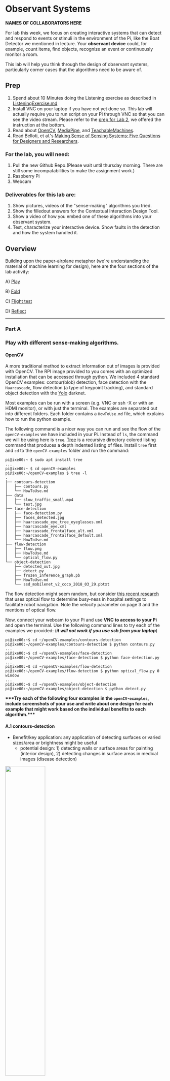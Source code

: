 # Observant Systems

**NAMES OF COLLABORATORS HERE**


For lab this week, we focus on creating interactive systems that can detect and respond to events or stimuli in the environment of the Pi, like the Boat Detector we mentioned in lecture. 
Your **observant device** could, for example, count items, find objects, recognize an event or continuously monitor a room.

This lab will help you think through the design of observant systems, particularly corner cases that the algorithms need to be aware of.

## Prep

1. Spend about 10 Minutes doing the Listening exercise as described in [ListeningExercise.md](https://github.com/FAR-Lab/Interactive-Lab-Hub/blob/Fall2022/Lab%205/ListeningExercise.md)
2.  Install VNC on your laptop if you have not yet done so. This lab will actually require you to run script on your Pi through VNC so that you can see the video stream. Please refer to the [prep for Lab 2](https://github.com/FAR-Lab/Interactive-Lab-Hub/blob/Fall2022/Lab%202/prep.md), we offered the instruction at the bottom.
3.  Read about [OpenCV](https://opencv.org/about/), [MediaPipe](https://mediapipe.dev/), and [TeachableMachines](https://teachablemachine.withgoogle.com/).
4.  Read Belloti, et al.'s [Making Sense of Sensing Systems: Five Questions for Designers and Researchers](https://www.cc.gatech.edu/~keith/pubs/chi2002-sensing.pdf).

### For the lab, you will need:
1. Pull the new Github Repo.(Please wait until thursday morning. There are still some incompatabilities to make the assignment work.)
1. Raspberry Pi
1. Webcam 

### Deliverables for this lab are:
1. Show pictures, videos of the "sense-making" algorithms you tried.
1. Show the filledout answers for the Contextual Interaction Design Tool.
1. Show a video of how you embed one of these algorithms into your observant system.
1. Test, characterize your interactive device. Show faults in the detection and how the system handled it.

## Overview
Building upon the paper-airplane metaphor (we're understanding the material of machine learning for design), here are the four sections of the lab activity:

A) [Play](#part-a)

B) [Fold](#part-b)

C) [Flight test](#part-c)

D) [Reflect](#part-d)

---

### Part A
### Play with different sense-making algorithms.

#### OpenCV
A more traditional method to extract information out of images is provided with OpenCV. The RPI image provided to you comes with an optimized installation that can be accessed through python. We included 4 standard OpenCV examples: contour(blob) detection, face detection with the ``Haarcascade``, flow detection (a type of keypoint tracking), and standard object detection with the [Yolo](https://pjreddie.com/darknet/yolo/) darknet.

Most examples can be run with a screen (e.g. VNC or ssh -X or with an HDMI monitor), or with just the terminal. The examples are separated out into different folders. Each folder contains a ```HowToUse.md``` file, which explains how to run the python example. 

The following command is a nicer way you can run and see the flow of the `openCV-examples` we have included in your Pi. Instead of `ls`, the command we will be using here is `tree`. [Tree](http://mama.indstate.edu/users/ice/tree/) is a recursive directory colored listing command that produces a depth indented listing of files. Install `tree` first and `cd` to the `openCV-examples` folder and run the command:

```shell
pi@ixe00:~ $ sudo apt install tree
...
pi@ixe00:~ $ cd openCV-examples
pi@ixe00:~/openCV-examples $ tree -l
.
├── contours-detection
│   ├── contours.py
│   └── HowToUse.md
├── data
│   ├── slow_traffic_small.mp4
│   └── test.jpg
├── face-detection
│   ├── face-detection.py
│   ├── faces_detected.jpg
│   ├── haarcascade_eye_tree_eyeglasses.xml
│   ├── haarcascade_eye.xml
│   ├── haarcascade_frontalface_alt.xml
│   ├── haarcascade_frontalface_default.xml
│   └── HowToUse.md
├── flow-detection
│   ├── flow.png
│   ├── HowToUse.md
│   └── optical_flow.py
└── object-detection
    ├── detected_out.jpg
    ├── detect.py
    ├── frozen_inference_graph.pb
    ├── HowToUse.md
    └── ssd_mobilenet_v2_coco_2018_03_29.pbtxt
```

The flow detection might seem random, but consider [this recent research](https://cseweb.ucsd.edu/~lriek/papers/taylor-icra-2021.pdf) that uses optical flow to determine busy-ness in hospital settings to facilitate robot navigation. Note the velocity parameter on page 3 and the mentions of optical flow.

Now, connect your webcam to your Pi and use **VNC to access to your Pi** and open the terminal. Use the following command lines to try each of the examples we provided:
(***it will not work if you use ssh from your laptop***)

```
pi@ixe00:~$ cd ~/openCV-examples/contours-detection
pi@ixe00:~/openCV-examples/contours-detection $ python contours.py
...
pi@ixe00:~$ cd ~/openCV-examples/face-detection
pi@ixe00:~/openCV-examples/face-detection $ python face-detection.py
...
pi@ixe00:~$ cd ~/openCV-examples/flow-detection
pi@ixe00:~/openCV-examples/flow-detection $ python optical_flow.py 0 window
...
pi@ixe00:~$ cd ~/openCV-examples/object-detection
pi@ixe00:~/openCV-examples/object-detection $ python detect.py
```

**\*\*\*Try each of the following four examples in the `openCV-examples`, include screenshots of your use and write about one design for each example that might work based on the individual benefits to each algorithm.\*\*\***

#### A.1 contours-detection
- Benefit/key application: any application of detecting surfaces or varied sizes/area or brightness might be useful
  - potential design: 1) detecting walls or surface areas for painting (interior design), 2) detecting changes in surface areas in medical images (disease detection)
<img src="https://github.com/hjkim63/Interactive-Lab-Hub/blob/Fall2022/Lab%205/contour_demo_1.png"  width=50% height=50% >
<img src="https://github.com/hjkim63/Interactive-Lab-Hub/blob/Fall2022/Lab%205/contour_demo_2_.png"  width=50% height=50% >
<img src="https://github.com/hjkim63/Interactive-Lab-Hub/blob/Fall2022/Lab%205/contour_demo_3.png"  width=50% height=50% >


#### A.2. face-detection
- Benefit/key application: applications for this algorithm could be at the individual level (detecting the face and features within) as well as scale up to detect and count many faces
  - potential design: 1) face recognition (learned algorithm from simple face detection) for access to phone, house, etc. 2) classification of photos in photo album (automated tagging after learned model), 3) class attendance, 4) room capacity check through face detection
<img src="https://github.com/hjkim63/Interactive-Lab-Hub/blob/Fall2022/Lab%205/face_detection_1.png"  width=50% height=50% >


#### A.3. flow-detection
- Benefit/key application: key benefit of this algorithm is movement, so any application where detection of movement, speed, and direction would be useful
  - potential design: 1) movement in cars on highway or pedestrians on walkway, 2) movement of machines/robotic devices in factory settings
- Issue: Extremely slow latency
<img src="https://github.com/hjkim63/Interactive-Lab-Hub/blob/Fall2022/Lab%205/opticalflow_demo_1.png"  width=50% height=50% >


#### A.4.object-detection
- Benefit/key application: any application of detecting objects from a consistent angle would be useful
  - potential design: 1) inventory management in warehouses or even on storefront shelves, 2) object detection for accessible tech devices, 3) detecting obstacles in walkway or autonomous vehicles (but movement might be critical here!) 
- Issue: 
  - overlapping objects or high quantity of objects might be more difficult to detect and discern
  - Objects further away might not be as effective (the model on the Raspberry Pi couldn't detect objects beyond the window across the street --as seen below)
  - Objects couldn't be accurately detected when the webcam angle was moving around quickly
<img src="https://github.com/hjkim63/Interactive-Lab-Hub/blob/Fall2022/Lab%205/obgdetection_demo_1.png"  width=50% height=50% >

[demo_vid]!(https://github.com/hjkim63/Interactive-Lab-Hub/blob/Fall2022/Lab%205/objectdetection_demo_vid.mov)

Uploading objectdetection_demo_vid.mov…


<img src="https://github.com/hjkim63/Interactive-Lab-Hub/blob/Fall2022/Lab%205/objdetection_demo_2_fail.png"  width=50% height=50% >




#### Filtering, FFTs, and Time Series data. 
Additional filtering and analysis can be done on the sensors that were provided in the kit. For example, running a Fast Fourier Transform over the IMU or Microphone data stream could create a simple activity classifier between walking, running, and standing.

To get the microphone working we need to install two libraries. `PyAudio` to get the data from the microphone, `sciPy` to make data analysis easy, and the `numpy-ringbuffer` to keep track of the last ~1 second of audio. 
Pyaudio needs to be installed with the following comand:
``sudo apt install python3-pyaudio``
SciPy is installed with 
``sudo apt install python3-scipy`` 

Lastly we need numpy-ringbuffer, to make continues data anlysis easier.
``pip install numpy-ringbuffer``

Now try the audio processing example:
* Find what ID the micrpohone has with `python ListAvalibleAudioDevices.py`
    Look for a device name that includes `USB` in the name: USB Audio (hw: 1,0) 1,2
* Adjust the variable `DEVICE_INDEX` in the `ExampleAudioFFT.py` file.
    See if you are getting results printed out from the microphone. Try to understand how the code works.
    Then run the file by typing `python ExampleAudioFFT.py`



Using the microphone, try one of the following: 

**1. Set up threshold detection** Can you identify when a signal goes above certain fixed values?

**2. Set up a running averaging** Can you set up a running average over one of the variables that are being calculated.[moving average](https://en.wikipedia.org/wiki/Moving_average)

**3. Set up peak detection** Can you identify when your signal reaches a peak and then goes down?

For technical references:

* Volume Calculation with [RootMeanSqare](https://en.wikipedia.org/wiki/Root_mean_square)
* [RingBuffer](https://en.wikipedia.org/wiki/Circular_buffer)
* [Frequency Analysis](https://en.wikipedia.org/wiki/Fast_Fourier_transform)


**\*\*\*Include links to your code here, and put the code for these in your repo--they will come in handy later.\*\*\***

#### Setting a threshold

To set a threshold I added the following code in the `ExampleAudioFFT.py` file:
```
                #added threshold detection#
                threshold = False
                threshold_vol = 80
                if volumnneSlow >= threshold_vol: #set threshold
                    threshold = True #set variable for other use once threshold is detected
                    print("Detect volumne above threshold ",threshold_vol, "!")
```

<img src="https://github.com/hjkim63/Interactive-Lab-Hub/blob/Fall2022/Lab%205/audio_threshold_setting.png"  width=50% height=50% >



### (Optional Reading) Introducing Additional Concepts
The following sections ([MediaPipe](#mediapipe) and [Teachable Machines](#teachable-machines)) are included for your own optional learning. **The associated scripts will not work on Fall 2022's Pi Image, so you can move onto part B.** However, you are welcome to try it on your personal computer. If this functionality is desirable for your lab or final project, we can help you get a different image running the last OS and version of python to make the following code work.

#### MediaPipe

A more recent open source and efficient method of extracting information from video streams comes out of Google's [MediaPipe](https://mediapipe.dev/), which offers state of the art face, face mesh, hand pose, and body pose detection.

![Alt Text](mp.gif)

To get started, create a new virtual environment with special indication this time:

```
pi@ixe00:~ $ virtualenv mpipe --system-site-packages
pi@ixe00:~ $ source mpipe/bin/activate
(mpipe) pi@ixe00:~ $ 
```

and install the following.

```
...
(mpipe) pi@ixe00:~ $ sudo apt install ffmpeg python3-opencv
(mpipe) pi@ixe00:~ $ sudo apt install libxcb-shm0 libcdio-paranoia-dev libsdl2-2.0-0 libxv1  libtheora0 libva-drm2 libva-x11-2 libvdpau1 libharfbuzz0b libbluray2 libatlas-base-dev libhdf5-103 libgtk-3-0 libdc1394-22 libopenexr25
(mpipe) pi@ixe00:~ $ pip3 install mediapipe-rpi3 pyalsaaudio
```

Each of the installs will take a while, please be patient. After successfully installing mediapipe, connect your webcam to your Pi and use **VNC to access to your Pi**, open the terminal, and go to Lab 5 folder and run the hand pose detection script we provide:
(***it will not work if you use ssh from your laptop***)


```
(mpipe) pi@ixe00:~ $ cd Interactive-Lab-Hub/Lab\ 5
(mpipe) pi@ixe00:~ Interactive-Lab-Hub/Lab 5 $ python hand_pose.py
```

Try the two main features of this script: 1) pinching for percentage control, and 2) "[Quiet Coyote](https://www.youtube.com/watch?v=qsKlNVpY7zg)" for instant percentage setting. Notice how this example uses hardcoded positions and relates those positions with a desired set of events, in `hand_pose.py` lines 48-53. 

~~\*\*\*Consider how you might use this position based approach to create an interaction, and write how you might use it on either face, hand or body pose tracking.\*\*\*~~

(You might also consider how this notion of percentage control with hand tracking might be used in some of the physical UI you may have experimented with in the last lab, for instance in controlling a servo or rotary encoder.)



#### Teachable Machines
Google's [TeachableMachines](https://teachablemachine.withgoogle.com/train) might look very simple. However, its simplicity is very useful for experimenting with the capabilities of this technology.

![Alt Text](tm.gif)

To get started, create and activate a new virtual environment for this exercise with special indication:

```
pi@ixe00:~ $ virtualenv tmachine --system-site-packages
pi@ixe00:~ $ source tmachine/bin/activate
(tmachine) pi@ixe00:~ $ 
```

After activating the virtual environment, install the requisite TensorFlow libraries by running the following lines:
```
(tmachine) pi@ixe00:~ $ cd Interactive-Lab-Hub/Lab\ 5
(tmachine) pi@ixe00:~ Interactive-Lab-Hub/Lab 5 $ sudo chmod +x ./teachable_machines.sh
(tmachine) pi@ixe00:~ Interactive-Lab-Hub/Lab 5 $ ./teachable_machines.sh
``` 

This might take a while to get fully installed. After installation, connect your webcam to your Pi and use **VNC to access to your Pi**, open the terminal, and go to Lab 5 folder and run the example script:
(***it will not work if you use ssh from your laptop***)

```
(tmachine) pi@ixe00:~ Interactive-Lab-Hub/Lab 5 $ python tm_ppe_detection.py
```


(**Optionally**: You can train your own model, too. First, visit [TeachableMachines](https://teachablemachine.withgoogle.com/train), select Image Project and Standard model. Second, use the webcam on your computer to train a model. For each class try to have over 50 samples, and consider adding a background class where you have nothing in view so the model is trained to know that this is the background. Then create classes based on what you want the model to classify. Lastly, preview and iterate, or export your model as a 'Tensorflow' model, and select 'Keras'. You will find an '.h5' file and a 'labels.txt' file. These are included in this labs 'teachable_machines' folder, to make the PPE model you used earlier. You can make your own folder or replace these to make your own classifier.)

~~**\*\*\*Whether you make your own model or not, include screenshots of your use of Teachable Machines, and write how you might use this to create your own classifier. Include what different affordances this method brings, compared to the OpenCV or MediaPipe options.\*\*\***~~


*Don't forget to run ```deactivate``` to end the Teachable Machines demo, and to reactivate with ```source tmachine/bin/activate``` when you want to use it again.*


### Part B
### Construct a simple interaction.

* Pick one of the models you have tried, and experiment with prototyping an interaction.
* This can be as simple as the boat detector showen in a previous lecture from Nikolas Matelaro.
* Try out different interaction outputs and inputs.
* Fill out the ``Contextual Interaction Design Tool`` sheet.[Found here.](ThinkingThroughContextandInteraction.png)

**\*\*\*Describe and detail the interaction, as well as your experimentation here.\*\*\***

#### B.1.Ideation
<img src="https://github.com/hjkim63/Interactive-Lab-Hub/blob/Fall2022/Lab%205/idea_brainstorming.png"  width=50% height=50% >


#### B.2.Context Interaction Design

Idea description: 

<img src="https://github.com/hjkim63/Interactive-Lab-Hub/blob/Fall2022/Lab%205/contextual_interaction.png"  width=50% height=50% >


#### B.3.Prototpying 

Experimenting with different inputs and outputs: 
- Input:
  - Input was consistently through the webcam 

- Output (interaction signal):
 - Simply bounded box
 - Display "Hey there!" or similar greeting on screen

Trial 1.1 objection detection with text output dislayed on screen
<img src="https://github.com/hjkim63/Interactive-Lab-Hub/blob/Fall2022/Lab%205/demo_screenshot_v1(obj%2C%20text).png"  width=50% height=50% >

Trial 1.2 objection detection with text + image display on screen for additional interaction
* Noted that objected detection would pick up on non-human entities, even with a threshold for bounding box and categories (picked up too many objects in the background)
<img src="https://github.com/hjkim63/Interactive-Lab-Hub/blob/Fall2022/Lab%205/demo_screenshot_v1(obj%2C%20add%20display).png"  width=50% height=50% >

<img src="https://github.com/hjkim63/Interactive-Lab-Hub/blob/Fall2022/Lab%205/demo_screenshot_v1(obj%2C%20too%20many%20objs).png"  width=50% height=50% >

Trial 2.1. face detection with text + image output dislayed on screen
[![demo_vid](https://github.com/hjkim63/Interactive-Lab-Hub/blob/Fall2022/Lab%205/demo_vid_v2.mov)

<img src="https://github.com/hjkim63/Interactive-Lab-Hub/blob/Fall2022/Lab%205/demo_screenshot_v2(face).png"  width=50% height=50% >


<img src=""  width=50% height=50% >
<img src=""  width=50% height=50% >


### Part C
### Test the interaction prototype

Now flight test your interactive prototype and **note down your observations**:
For example:
1. When does it what it is supposed to do?
1. When does it fail?
1. When it fails, why does it fail?
1. Based on the behavior you have seen, what other scenarios could cause problems?

**\*\*\*Think about someone using the system. Describe how you think this will work.\*\*\***
1. Are they aware of the uncertainties in the system?
1. How bad would they be impacted by a miss classification?
1. How could change your interactive system to address this?
1. Are there optimizations you can try to do on your sense-making algorithm.

### Part D
### Characterize your own Observant system

Now that you have experimented with one or more of these sense-making systems **characterize their behavior**.
During the lecture, we mentioned questions to help characterize a material:
* What can you use X for?
* What is a good environment for X?
* What is a bad environment for X?
* When will X break?
* When it breaks how will X break?
* What are other properties/behaviors of X?
* How does X feel?

**\*\*\*Include a short video demonstrating the answers to these questions.\*\*\***

### Part 2.

Following exploration and reflection from Part 1, finish building your interactive system, and demonstrate it in use with a video.

**\*\*\*Include a short video demonstrating the finished result.\*\*\***
